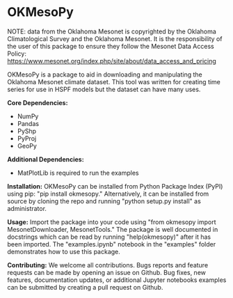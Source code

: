 # OKMesoPy

NOTE: data from the Oklahoma Mesonet is copyrighted by the Oklahoma Climatological Survey and the Oklahoma Mesonet. It is the responsibility of the user of this package to ensure they follow the Mesonet Data Access Policy: https://www.mesonet.org/index.php/site/about/data_access_and_pricing

OKMesoPy is a package to aid in downloading and manipulating the Oklahoma Mesonet climate dataset. This tool was written for creating time series for use in HSPF models but the dataset can have many uses.

**Core Dependencies:**
- NumPy
- Pandas
- PyShp
- PyProj
- GeoPy

**Additional Dependencies:**
- MatPlotLib is required to run the examples

**Installation:** OKMesoPy can be installed from Python Package Index (PyPI) using pip: "pip install okmesopy." Alternatively, it can be installed from source by cloning the repo and running "python setup.py install" as administrator.

**Usage:** Import the package into your code using "from okmesopy import MesonetDownloader, MesonetTools." The package is well documented in docstrings which can be read by running "help(okmesopy)" after it has been imported. The "examples.ipynb" notebook in the "examples" folder demonstrates how to use this package.

**Contributing:** We welcome all contributions. Bugs reports and feature requests can be made by opening an issue on Github. Bug fixes, new features, documentation updates, or additional Jupyter notebooks examples can be submitted by creating a pull request on Github.
